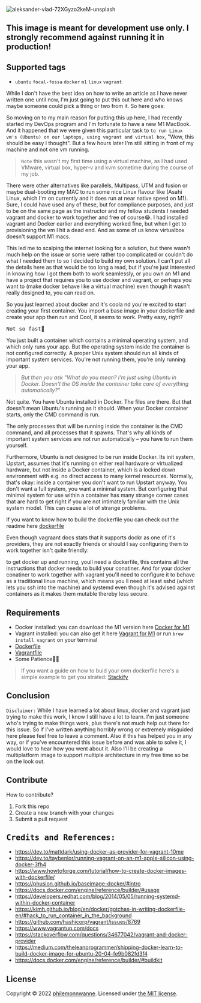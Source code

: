 ![aleksander-vlad-72XGyzo2keM-unsplash](https://user-images.githubusercontent.com/108567784/186233663-65eca80a-e256-4a80-a134-b1a2b10cb7ab.jpg)

## This image is meant for development use only. I strongly recommend against running it in production!

## Supported tags
- `ubuntu` `focal-fossa` `docker` `m1` `linux` `vagrant`

While I don't have the best idea on how to write an article as I have never written one until now, I'm just going to put this out here and who knows maybe someone could pick a thing or two from it. So here goes:

So moving on to my main reason for putting this up here, I had recently started my DevOps program and I'm fortunate to have a new M1 MacBook. And it happened that we were given this particular task to `to run Linux vm's (Ubuntu) on our laptops, using vagrant and virtual box`, "Wow, this should be easy I thought". But a few hours later I'm still sitting in front of my machine and not one vm running.

> `Note` this wasn't my first time using a virtual machine, as I had used VMware, virtual box, hyper-v and kvm sometime during the course of my job. 

There were other alternatives like parallels, Multipass, UTM and fusion or maybe dual-booting my MAC to run some nice Linux flavour like (Asahi Linux, which I'm on currently and it does run at near native speed on M1). Sure, I could have used any of these, but for compliance purposes, and just to be on the same page as the instructor and my fellow students I needed vagrant and docker to work together and free of course😂. I had installed vagrant and Docker earlier and everything worked fine, but when I get to provisioning the vm I hit a dead end. And as some of us know virtualbox doesn't support M1 macs.

This led me to scalping the internet looking for a solution, but there wasn't much help on the issue or some were rather too complicated or couldn't do what I needed them to so I decided to build my own solution. I can't put all the details here as that would be too long a read, but if you're just interested in knowing how I got them both to work seamlessly, or you own an M1 and have a project that requires you to use docker and vagrant, or perhaps you want to (make docker behave like a virtual machine) even though it wasn't really designed to, you can read on.

So you just learned about docker and it's coola nd you're excited to start creating your first container. You import a base image in your dockerfile and create your app then run and Cool, it seems to work. Pretty easy, right?

<samp>Not so fast</samp>🌚

You just built a container which contains a minimal operating system, and which only runs your app. But the operating system inside the container is not configured correctly. A proper Unix system should run all kinds of important system services. You're not running them, you're only running your app.

> _But then you ask "What do you mean? I'm just using Ubuntu in Docker. Doesn't the OS inside the container take care of everything automatically?"_

Not quite. You have Ubuntu installed in Docker. The files are there. But that doesn't mean Ubuntu's running as it should.
When your Docker container starts, only the CMD command is run. 

The only processes that will be running inside the container is the CMD command, and all processes that it spawns. That's why all kinds of important system services are not run automatically – you have to run them yourself.

Furthermore, Ubuntu is not designed to be run inside Docker. Its init system, Upstart, assumes that it's running on either real hardware or virtualized hardware, but not inside a Docker container, which is a locked down environment with e.g. no direct access to many kernel resources. Normally, that's okay: inside a container you don't want to run Upstart anyway. You don't want a full system, you want a minimal system. But configuring that minimal system for use within a container has many strange corner cases that are hard to get right if you are not intimately familiar with the Unix system model. This can cause a lot of strange problems.

If you want to know how to build the dockerfile you can check out the readme here [dockerfile](create-dockerfile.md)

Even though vagraant docs stats that it supports dockr as one of it's providers, they are not exactly friends or should I say configuring them to work together isn't quite friendly:

to get docker up and running, youll need a dockerfile, this contains all the instructions that docker needs to build your conatiner. And for your docker conatiner to work together with vagrant you'll need to configure it to behave as a traditional linux machine, which means you ll need at least sshd (which lets you ssh into the machine) and systemd even though it's advised against containers as it makes them mutable thereby less secure.


## Requirements
- Docker installed: you can download the M1 version here [Docker for M1](https://desktop.docker.com/mac/main/arm64/Docker.dmg?utm_source=docker&utm_medium=webreferral&utm_campaign=dd-smartbutton&utm_location=module)
- Vagrant installed: you can also get it here [Vagrant for M1](https://releases.hashicorp.com/vagrant/2.3.0/vagrant_2.3.0_darwin_amd64.dmg) or run `brew install vagrant` on your terminal
- [Dockerfile](Dockerfile)
- [Vagrantfile](Vagrantfile)
- Some Patience😮‍💨

> If you want a guide on how to buid your own dockerfile here's a simple example to get you strated: [Stackify](https://stackify.com/)

## Conclusion

`Disclaimer:` While I have learned a lot about linux, docker and vagrant just trying to make this work, I know I still have a lot to learn. I'm just someone who's trying to make things work, plus there's not much help out there for this issue. So if I've written anything horribly wrong or extremely misguided here please feel free to leave a comment. Also if this has helped you in any way, or if you've encountered this issue before and was able to solve it, I would love to hear how you went about it.
Also I'll be creating a multiplatform image to support multiple architecture in my free time so be on the look out.

## Contribute

How to contribute?

 1. Fork this repo
 2. Create a new branch with your changes
 3. Submit a pull request

## <samp>Credits and References:</samp>

- https://dev.to/mattdark/using-docker-as-provider-for-vagrant-10me
- https://dev.to/taybenlor/running-vagrant-on-an-m1-apple-silicon-using-docker-3fh4
- https://www.howtoforge.com/tutorial/how-to-create-docker-images-with-dockerfile/
- https://phusion.github.io/baseimage-docker/#intro
- https://docs.docker.com/engine/reference/builder/#usage
- https://developers.redhat.com/blog/2014/05/05/running-systemd-within-docker-container
- https://kimh.github.io/blog/en/docker/gotchas-in-writing-dockerfile-en/#hack_to_run_container_in_the_background
- https://github.com/hashicorp/vagrant/issues/8769
- https://www.vagrantup.com/docs
- https://stackoverflow.com/questions/34677042/vagrant-and-docker-provider
- https://medium.com/theleanprogrammer/shipping-docker-learn-to-build-docker-image-for-ubuntu-20-04-fe9b082fd3f4
- https://docs.docker.com/engine/reference/builder/#buildkit

## License

Copyright © 2022 [philemonnwanne](http://github.com/philemonnwanne). Licensed under [the MIT license](https://github.com/philemonnwanne/docker_systemd-solution/blob/main/LICENSE).
